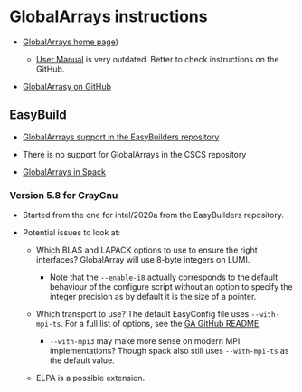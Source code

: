 # GlobalArrays instructions

  * [GlobalArrays home page](https://hpc.pnl.gov/globalarrays/))

      * [User Manual](https://hpc.pnl.gov/globalarrays/papers/GA-UserManual-Main.pdf)
        is very outdated. Better to check instructions on the GitHub.

  * [GlobalArrasy on GitHub](https://github.com/GlobalArrays/ga)


## EasyBuild

  * [GlobalArrrays support in the EasyBuilders repository](https://github.com/easybuilders/easybuild-easyconfigs/tree/develop/easybuild/easyconfigs/g/GlobalArrays)

  * There is no support for GlobalArrays in the CSCS repository

  * [GlobalArrays in Spack](https://github.com/spack/spack/tree/develop/var/spack/repos/builtin/packages/globalarrays)


### Version 5.8 for CrayGnu

  * Started from the one for intel/2020a from the EasyBuilders repository.

  * Potential issues to look at:

      * Which BLAS and LAPACK options to use to ensure the right interfaces?
        GlobalArray will use 8-byte integers on LUMI.

          * Note that the `--enable-i8` actually corresponds to the default
            behaviour of the configure script without an option to specify the
            integer precision as by default it is the size of a pointer.

      * Which transport to use? The default EasyConfig file uses `--with-mpi-ts`.
        For a full list of options, see the [GA GitHub README](https://github.com/GlobalArrays/ga)

          * `--with-mpi3` may make more sense on modern MPI implementations? Though
            spack also still uses `--with-mpi-ts` as the default value.

      * ELPA is a possible extension.
